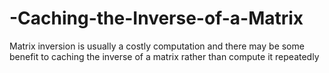 # -Caching-the-Inverse-of-a-Matrix
Matrix inversion is usually a costly computation and there may be some benefit to caching the inverse of a matrix rather than compute it repeatedly
